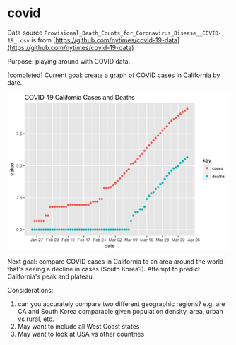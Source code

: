 # covid

Data source `Provisional_Death_Counts_for_Coronavirus_Disease__COVID-19_.csv` is from [https://github.com/nytimes/covid-19-data](https://github.com/nytimes/covid-19-data)


Purpose: playing around with COVID data.

[completed] Current goal: create a graph of COVID cases in California by date.

![Graph of COVID-19 cases and deaths in California](https://github.com/laynsy/covid/blob/master/covid-19-CA-cases.png "COVID-19 cases and deaths in California")

Next goal: compare COVID cases in California to an area around the world that's seeing a decline in cases (South Korea?). Attempt to predict California's peak and plateau.

Considerations: 
1. can you accurately compare two different geographic regions? e.g. are CA and South Korea comparable given population density, area, urban vs rural, etc.
2. May want to include all West Coast states
3. May want to look at USA vs other countries
